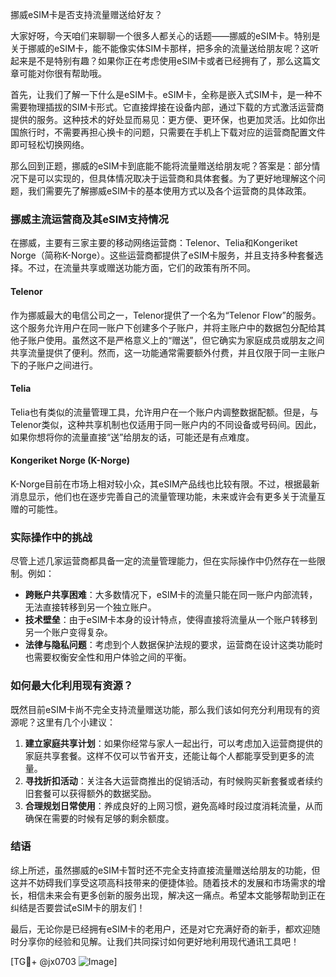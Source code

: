 挪威eSIM卡是否支持流量赠送给好友？

大家好呀，今天咱们来聊聊一个很多人都关心的话题——挪威的eSIM卡。特别是关于挪威的eSIM卡，能不能像实体SIM卡那样，把多余的流量送给朋友呢？这听起来是不是特别有趣？如果你正在考虑使用eSIM卡或者已经拥有了，那么这篇文章可能对你很有帮助哦。

首先，让我们了解一下什么是eSIM卡。eSIM卡，全称是嵌入式SIM卡，是一种不需要物理插拔的SIM卡形式。它直接焊接在设备内部，通过下载的方式激活运营商提供的服务。这种技术的好处显而易见：更方便、更环保，也更加灵活。比如你出国旅行时，不需要再担心换卡的问题，只需要在手机上下载对应的运营商配置文件即可轻松切换网络。

那么回到正题，挪威的eSIM卡到底能不能将流量赠送给朋友呢？答案是：部分情况下是可以实现的，但具体情况取决于运营商和具体套餐。为了更好地理解这个问题，我们需要先了解挪威eSIM卡的基本使用方式以及各个运营商的具体政策。

### 挪威主流运营商及其eSIM支持情况

在挪威，主要有三家主要的移动网络运营商：Telenor、Telia和Kongeriket Norge（简称K-Norge）。这些运营商都提供了eSIM卡服务，并且支持多种套餐选择。不过，在流量共享或赠送功能方面，它们的政策有所不同。

#### Telenor
作为挪威最大的电信公司之一，Telenor提供了一个名为“Telenor Flow”的服务。这个服务允许用户在同一账户下创建多个子账户，并将主账户中的数据包分配给其他子账户使用。虽然这不是严格意义上的“赠送”，但它确实为家庭成员或朋友之间共享流量提供了便利。然而，这一功能通常需要额外付费，并且仅限于同一主账户下的子账户之间进行。

#### Telia
Telia也有类似的流量管理工具，允许用户在一个账户内调整数据配额。但是，与Telenor类似，这种共享机制也仅适用于同一账户内的不同设备或号码间。因此，如果你想将你的流量直接“送”给朋友的话，可能还是有点难度。

#### Kongeriket Norge (K-Norge)
K-Norge目前在市场上相对较小众，其eSIM产品线也比较有限。不过，根据最新消息显示，他们也在逐步完善自己的流量管理功能，未来或许会有更多关于流量互赠的可能性。

### 实际操作中的挑战

尽管上述几家运营商都具备一定的流量管理能力，但在实际操作中仍然存在一些限制。例如：
- **跨账户共享困难**：大多数情况下，eSIM卡的流量只能在同一账户内部流转，无法直接转移到另一个独立账户。
- **技术壁垒**：由于eSIM卡本身的设计特点，使得直接将流量从一个账户转移到另一个账户变得复杂。
- **法律与隐私问题**：考虑到个人数据保护法规的要求，运营商在设计这类功能时也需要权衡安全性和用户体验之间的平衡。

### 如何最大化利用现有资源？

既然目前eSIM卡尚不完全支持流量赠送功能，那么我们该如何充分利用现有的资源呢？这里有几个小建议：

1. **建立家庭共享计划**：如果你经常与家人一起出行，可以考虑加入运营商提供的家庭共享套餐。这样不仅可以节省开支，还能让每个人都能享受到更多的流量。
2. **寻找折扣活动**：关注各大运营商推出的促销活动，有时候购买新套餐或者续约旧套餐可以获得额外的数据奖励。
3. **合理规划日常使用**：养成良好的上网习惯，避免高峰时段过度消耗流量，从而确保在需要的时候有足够的剩余额度。

### 结语

综上所述，虽然挪威的eSIM卡暂时还不完全支持直接流量赠送给朋友的功能，但这并不妨碍我们享受这项高科技带来的便捷体验。随着技术的发展和市场需求的增长，相信未来会有更多创新的服务出现，解决这一痛点。希望本文能够帮助到正在纠结是否要尝试eSIM卡的朋友们！

最后，无论你是已经拥有eSIM卡的老用户，还是对它充满好奇的新手，都欢迎随时分享你的经验和见解。让我们共同探讨如何更好地利用现代通讯工具吧！

[TG💪+ @jx0703 ![Image](https://github.com/user-attachments/assets/dbca1d08-cadb-493c-b0ec-ad6f7a83f270)]